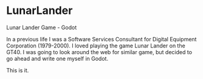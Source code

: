 # LunarLander
 Lunar Lander Game - Godot
 
In a previous life I was a Software Services Consultant for Digital Equipment Corporation (1979-2000). I loved playing
the game Lunar Lander on the GT40. I was going to look around the web for similar game, but decided to go ahead
and write one myself in Godot. 

This is it.
